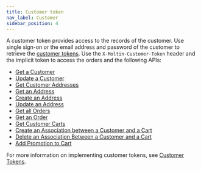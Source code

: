```yaml
---
title: Customer token
nav_label: Customer
sidebar_position: 4
---
```


A customer token provides access to the records of the customer. Use single sign-on or the email address and password of the customer to retrieve the [customer tokens](/docs/customer-management/customer-management-api/customer-tokens).  Use the `X-Moltin-Customer-Token` header and the implicit token to access the orders and the following APIs:

- [Get a Customer](/docs/customer-management/customer-management-api/get-a-customer)
- [Update a Customer](/docs/customer-management/customer-management-api/update-a-customer)
- [Get Customer Addresses](/docs/api/customer-addresses/get-v-2-customer-addresses)
- [Get an Address](/docs/api/customer-addresses/get-v-2-customer-addresses)
- [Create an Address](/docs/api/addresses/get-v-2-account-address)
- [Update an Address](/docs/api/addresses/put-v-2-account-address)
- [Get all Orders](/docs/api/carts/get-customer-orders)
- [Get an Order](/docs/api/carts/get-an-order)
- [Get Customer Carts](/docs/api/carts/get-customer-carts)
- [Create an Association between a Customer and a Cart](/docs/api/carts/create-customer-cart-association)
- [Delete an Association Between a Customer and a Cart](/docs/api/carts/delete-customer-cart-association)
- [Add Promotion to Cart](/docs/api/carts/cart-merge#add-promotion-to-cart)

For more information on implementing customer tokens, see [Customer Tokens](/docs/customer-management/customer-management-api/customer-tokens).
